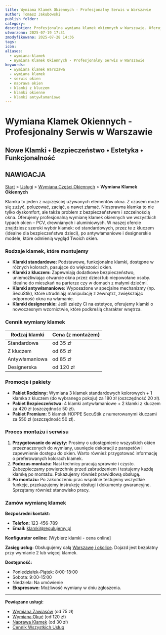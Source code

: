 ```yaml
---
title: Wymiana Klamek Okiennych - Profesjonalny Serwis w Warszawie
author: Tomasz Jakubowski
publish folder:
category:
description: Profesjonalna wymiana klamek okiennych w Warszawie. Oferujemy klamki do okien PCV, drewnianych i aluminiowych. Klamki z kluczem, antywłamaniowe, designerskie. Szybki serwis.
utworzono: 2025-07-19 17:31
zmodyfikowano: 2025-07-28 14:36
tags:
icon:
aliases:
  - wymiana-klamek
  - Wymiana Klamek Okiennych - Profesjonalny Serwis w Warszawie
keywords:
  - wymiana klamek Warszawa
  - wymiana klamek
  - serwis okien
  - naprawa okien
  - klamki z kluczem
  - klamki okienne
  - klamki antywłamaniowe
---
```

# Wymiana Klamek Okiennych - Profesjonalny Serwis w Warszawie

## Nowe Klamki • Bezpieczeństwo • Estetyka • Funkcjonalność

## NAWIGACJA

[Start](01_ACTIVE/Projects/regulujemy-pl/index.md) > [Usługi](01_PROJEKTY/Biznesowe/regulujemy-pl/uslugi/index.md) > [Wymiana Części Okiennych](01_ACTIVE/Projects/regulujemy-pl/uslugi/wymiana-czesci/index.md) > **Wymiana Klamek Okiennych**

Klamka to jeden z najczęściej używanych elementów okna. Z czasem może się zużyć, poluzować, zaciąć, a nawet złamać. Niesprawna klamka to nie tylko dyskomfort, ale także problem z bezpieczeństwem i szczelnością okna. Oferujemy profesjonalną wymianę klamek okiennych we wszystkich typach okien – PCV, drewnianych i aluminiowych. W naszej ofercie znajdziesz szeroki wybór klamek: od standardowych, przez te z kluczem (idealne dla bezpieczeństwa dzieci), po antywłamaniowe i designerskie modele, które odmienią wygląd Twoich okien.

### Rodzaje klamek, które montujemy

*   **Klamki standardowe:** Podstawowe, funkcjonalne klamki, dostępne w różnych kolorach, pasujące do większości okien.
*   **Klamki z kluczem:** Zapewniają dodatkowe bezpieczeństwo, uniemożliwiając otwarcie okna przez dzieci lub niepowołane osoby. Idealne do mieszkań na parterze czy w domach z małymi dziećmi.
*   **Klamki antywłamaniowe:** Wyposażone w specjalne mechanizmy (np. SecuStik), które utrudniają manipulację z zewnątrz, zwiększając odporność okna na włamanie.
*   **Klamki designerskie:** Jeśli zależy Ci na estetyce, oferujemy klamki o nowoczesnym wzornictwie, które podkreślą charakter wnętrza.

### Cennik wymiany klamek

| Rodzaj klamki | Cena (z montażem) |
|---|---|
| Standardowa | od 35 zł |
| Z kluczem | od 65 zł |
| Antywłamaniowa | od 85 zł |
| Designerska | od 120 zł |

### Promocje i pakiety

*   **Pakiet Rodzinny:** Wymiana 3 klamek standardowych kolorowych + 1 klamka z kluczem (do wybranego pokoju) za 180 zł (oszczędność 20 zł).
*   **Pakiet Bezpieczeństwa:** 4 klamki antywłamaniowe + 2 klamki z kluczem za 420 zł (oszczędność 50 zł).
*   **Pakiet Premium:** 5 klamek HOPPE SecuStik z numerowanymi kluczami za 550 zł (oszczędność 50 zł).

### Proces montażu i serwisu

1.  **Przygotowanie do wizyty:** Prosimy o udostępnienie wszystkich okien przeznaczonych do wymiany, usunięcie dekoracji z parapetów i zapewnienie dostępu do okien. Warto również przygotować informację o preferowanych kolorach klamek.
2.  **Podczas montażu:** Nasi technicy pracują sprawnie i czysto. Zabezpieczamy powierzchnie przed zabrudzeniem i testujemy każdą klamkę po montażu. Pokazujemy również prawidłową obsługę.
3.  **Po montażu:** Po zakończeniu prac wspólnie testujemy wszystkie funkcje, przekazujemy instrukcję obsługi i dokumenty gwarancyjne. Sprzątamy również stanowisko pracy.

### Zamów wymianę klamek

**Bezpośredni kontakt:**
*   **Telefon:** 123-456-789
*   **Email:** klamki@regulujemy.pl

**Konfigurator online:**
[Wybierz klamki - cena online]

**Zasięg usług:**
Obsługujemy całą [Warszawę i okolice](01_ACTIVE/Projects/regulujemy-pl/lokalizacje/warszawa/index.md). Dojazd jest bezpłatny przy wymianie 2 lub więcej klamek.

**Dostępność:**
*   Poniedziałek-Piątek: 8:00-18:00
*   Sobota: 9:00-15:00
*   Niedziela: Na umówienie
*   **Ekspresowe:** Możliwość wymiany w dniu zgłoszenia.

---

**Powiązane usługi:**

- [Wymiana Zawiasów](wymiana-zawiasow.md) (od 75 zł)
- [Wymiana Okuć](01_ACTIVE/Projects/regulujemy-pl/uslugi/wymiana-czesci/index.md) (od 120 zł)
- [Naprawa Klamek](naprawa-klamek.md) (od 30 zł)
- [Cennik Wszystkich Usług](cennik.md)
